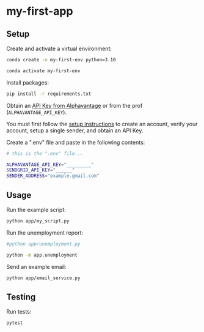# my-first-app



## Setup

Create and activate a virtual environment:

```sh
conda create -n my-first-env python=3.10

conda activate my-first-env
```


Install packages:
```sh
pip install -r requirements.txt
```

Obtain an [API Key from Alphavantage](https://www.alphavantage.co/support/#api-key) or from the prof (`ALPHAVANTAGE_API_KEY`).

You must first follow the [setup instructions](https://github.com/prof-rossetti/intro-to-python/blob/main/notes/python/packages/sendgrid.md) to create an account, verify your account, setup a single sender, and obtain an API Key.


Create a ".env" file and paste in the following contents:

```sh
# this is the ".env" file...

ALPHAVANTAGE_API_KEY="_________"
SENDGRID_API_KEY="______"
SENDER_ADDRESS="example.gmail.com"
```




## Usage

Run the example script:

```sh
python app/my_script.py
```


Run the unemployment report:

```sh
#python app/unemployment.py

python -m app.unemployment

```


Send an example email:


```sh
python app/email_service.py
```

## Testing

Run tests:

```sh
pytest
```